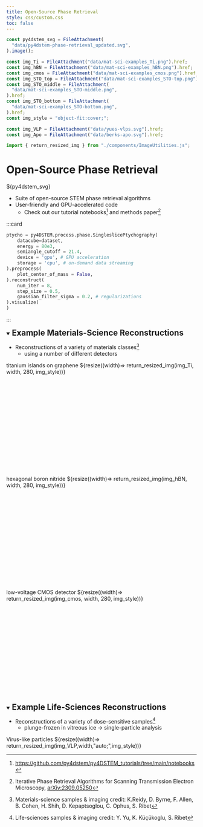 ```yaml
---
title: Open-Source Phase Retrieval
style: css/custom.css
toc: false
---
```


```js
const py4dstem_svg = FileAttachment(
  "data/py4dstem-phase-retrieval_updated.svg",
).image();

const img_Ti = FileAttachment("data/mat-sci-examples_Ti.png").href;
const img_hBN = FileAttachment("data/mat-sci-examples_hBN.png").href;
const img_cmos = FileAttachment("data/mat-sci-examples_cmos.png").href;
const img_STO_top = FileAttachment("data/mat-sci-examples_STO-top.png").href;
const img_STO_middle = FileAttachment(
  "data/mat-sci-examples_STO-middle.png",
).href;
const img_STO_bottom = FileAttachment(
  "data/mat-sci-examples_STO-bottom.png",
).href;
const img_style = "object-fit:cover;";

const img_VLP = FileAttachment("data/yues-vlps.svg").href;
const img_Apo = FileAttachment("data/berks-apo.svg").href;

import { return_resized_img } from "./components/ImageUtilities.js";
```

# Open-Source Phase Retrieval

<div id="py4dstem-container"> ${py4dstem_svg} </div>

- Suite of open-source STEM phase retrieval algorithms
- User-friendly and GPU-accelerated code
  - Check out our tutorial notebooks[^1] and methods paper[^2]

:::card

```python
ptycho = py4DSTEM.process.phase.SingleslicePtychography(
    datacube=dataset,
    energy = 80e3,
    semiangle_cutoff = 21.4,
    device = 'gpu', # GPU acceleration
    storage = 'cpu', # on-demand data streaming
).preprocess(
    plot_center_of_mass = False,
).reconstruct(
    num_iter = 8,
    step_size = 0.5,
    gaussian_filter_sigma = 0.2, # regularizations
).visualize(
)
```

:::

<style>
  summary h2 {
    display: inline;
  }
</style>

<details open>

  <summary>
    <h2> Example Materials-Science Reconstructions </h2>
  </summary>

- Reconstructions of a variety of materials classes[^3]
  - using a number of different detectors

<div class="grid grid-cols-3" style="grid-auto-rows: auto;">
  <div class="img-container" style="min-height:300px;">
    titanium islands on graphene
    ${resize((width)=> return_resized_img(img_Ti, width, 280, img_style))}
  </div>
  <div class="img-container" style="min-height:300px;">
    hexagonal boron nitride
    ${resize((width)=> return_resized_img(img_hBN, width, 280, img_style))}
  </div>
  <div class="img-container" style="min-height:300px;">
    low-voltage CMOS detector
    ${resize((width)=> return_resized_img(img_cmos, width, 280, img_style))}
  </div>
</div>
</details>

<details open>

  <summary>
    <h2> Example Life-Sciences Reconstructions </h2>
  </summary>

- Reconstructions of a variety of dose-sensitive samples[^4]
  - plunge-frozen in vitreous ice &rarr; single-particle analysis

<div class="img-container">
    Virus-like particles
    ${resize((width)=> return_resized_img(img_VLP,width,"auto;",img_style))}
</div>

</details>

[^1]: https://github.com/py4dstem/py4DSTEM_tutorials/tree/main/notebooks

[^2]: Iterative Phase Retrieval Algorithms for Scanning Transmission Electron Microscopy, [arXiv:2309.05250](https://arxiv.org/abs/2309.05250)

[^3]: Materials-science samples & imaging credit: K.Reidy, D. Byrne, F. Allen, B. Cohen, H. Shih, D. Kepaptsoglou, C. Ophus, S. Ribet

[^4]: Life-sciences samples & imaging credit: Y. Yu, K. Küçükoglu, S. Ribet
